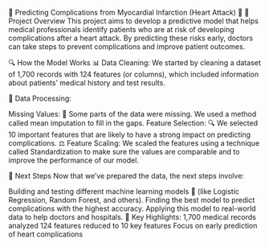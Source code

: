 💓 Predicting Complications from Myocardial Infarction (Heart Attack) 💓
🌟 Project Overview
This project aims to develop a predictive model that helps medical professionals identify patients who are at risk of developing complications after a heart attack. By predicting these risks early, doctors can take steps to prevent complications and improve patient outcomes.

🔍 How the Model Works
📊 Data Cleaning: We started by cleaning a dataset of 1,700 records with 124 features (or columns), which included information about patients’ medical history and test results.

🔧 Data Processing:

Missing Values: 🧩 Some parts of the data were missing. We used a method called mean imputation to fill in the gaps.
Feature Selection: 🔍 We selected 10 important features that are likely to have a strong impact on predicting complications.
⚖️ Feature Scaling: We scaled the features using a technique called Standardization to make sure the values are comparable and to improve the performance of our model.



🚀 Next Steps
Now that we’ve prepared the data, the next steps involve:

Building and testing different machine learning models 🤖 (like Logistic Regression, Random Forest, and others).
Finding the best model to predict complications with the highest accuracy.
Applying this model to real-world data to help doctors and hospitals.
🎨 Key Highlights:
1,700 medical records analyzed
124 features reduced to 10 key features
Focus on early prediction of heart complications
